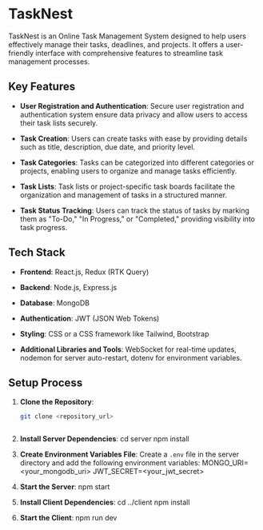 # TaskNest

TaskNest is an Online Task Management System designed to help users effectively manage their tasks, deadlines, and projects. It offers a user-friendly interface with comprehensive features to streamline task management processes.

## Key Features

- **User Registration and Authentication**: Secure user registration and authentication system ensure data privacy and allow users to access their task lists securely.

- **Task Creation**: Users can create tasks with ease by providing details such as title, description, due date, and priority level.

- **Task Categories**: Tasks can be categorized into different categories or projects, enabling users to organize and manage tasks efficiently.

- **Task Lists**: Task lists or project-specific task boards facilitate the organization and management of tasks in a structured manner.

- **Task Status Tracking**: Users can track the status of tasks by marking them as "To-Do," "In Progress," or "Completed," providing visibility into task progress.

## Tech Stack

- **Frontend**: React.js, Redux (RTK Query)
  
- **Backend**: Node.js, Express.js
  
- **Database**: MongoDB
  
- **Authentication**: JWT (JSON Web Tokens)
  
- **Styling**: CSS or a CSS framework like Tailwind, Bootstrap
  
- **Additional Libraries and Tools**: WebSocket for real-time updates, nodemon for server auto-restart, dotenv for environment variables.

## Setup Process

1. **Clone the Repository**: 
   ```bash
   git clone <repository_url>



2. **Install Server Dependencies**:
cd server
npm install



3. **Create Environment Variables File**:
Create a `.env` file in the server directory and add the following environment variables:
MONGO_URI=<your_mongodb_uri>
JWT_SECRET=<your_jwt_secret>



4. **Start the Server**:
npm start



5. **Install Client Dependencies**:
cd ../client
npm install



6. **Start the Client**:
npm run dev
